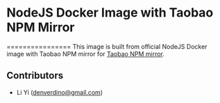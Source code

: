 # NodeJS Docker Image with Taobao NPM Mirror
================
This image is built from official NodeJS Docker image with Taobao NPM mirror for [Taobao NPM mirror](http://npm.taobao.org/).

Contributors
-------------------
* Li Yi (denverdino@gmail.com)

